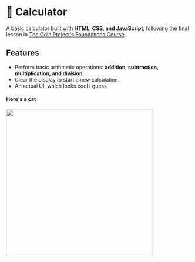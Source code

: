 # 🔢 Calculator

A basic calculator built with **HTML, CSS, and JavaScript**, following the final lesson in [The Odin Project's Foundations Course](https://www.theodinproject.com/).

## Features

- Perform basic arithmetic operations: **addition, subtraction, multiplication, and division**.
- Clear the display to start a new calculation.
- An actual UI, which looks cool I guess

#### Here's a cat
<img src="https://static1.squarespace.com/static/607f89e638219e13eee71b1e/60a5de2d343ab05906685029/646c549369f8011c28cd5843/1684821591871/michael-sum-LEpfefQf4rU-unsplash.jpg?format=1500w" width = 400px />